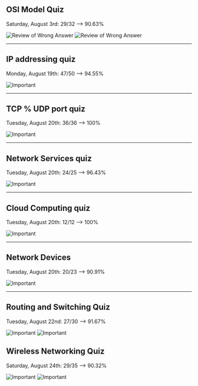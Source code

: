 ## OSI Model Quiz 

<p> Saturday, August 3rd: 29/32 --> 90.63%   
</p>

<img src ="/ExamRevs/Rev1.jpg" alt="Review of Wrong Answer"> 
<img src ="/ExamRevs/Rev2.jpg" alt="Review of Wrong Answer"> 

<hr> 

## IP addressing quiz  

<p> Monday, August 19th: 47/50 --> 94.55%   
</p>
<img src ="/ExamRevs/Rev3.jpg" alt="Important"> 

<hr> 

## TCP % UDP port quiz 

<p> Tuesday, August 20th: 36/36 --> 100%   
</p>
<img src ="/ExamRevs/Rev4.jpg" alt="Important"> 

<hr> 

## Network Services quiz

<p> Tuesday, August 20th: 24/25 --> 96.43%   
</p>
<img src ="/ExamRevs/Rev5.jpg" alt="Important"> 

<hr> 

## Cloud Computing quiz
<p> Tuesday, August 20th: 12/12 --> 100%   
</p>
<img src ="/ExamRevs/Rev6.jpg" alt="Important"> 

<hr> 

## Network Devices
<p> Tuesday, August 20th: 20/23 --> 90.91%   
</p>
<img src ="/ExamRevs/Rev7.jpg" alt="Important"> 

<hr> 

## Routing and Switching Quiz
<p> Tuesday, August 22nd: 27/30 --> 91.67%   
</p>
<img src ="/ExamRevs/Rev8.jpeg" alt="Important"> 
<img src ="/ExamRevs/Rev9.jpg" alt="Important"> 

## Wireless Networking Quiz
<p> Saturday, August 24th: 29/35 --> 90.32%   
</p>
<img src ="/ExamRevs/Rev8.jpeg" alt="Important"> 
<img src ="/ExamRevs/Rev9.jpg" alt="Important"> 

